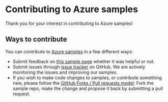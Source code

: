# Contributing to Azure samples

Thank you for your interest in contributing to Azure samples!

## Ways to contribute

You can contribute to [Azure samples](https://github.com/Azure-Samples/compute-dotnet-manage-virtual-machines-with-network-in-parallel) in a few different ways:

- Submit feedback on [this sample page](https://azure.microsoft.com/documentation/samples/compute-dotnet-manage-virtual-machines-with-network-in-parallel/) whether it was helpful or not.  
- Submit issues through [issue tracker](https://github.com/Azure-Samples/compute-dotnet-manage-virtual-machines-with-network-in-parallel/issues) on GitHub. We are actively monitoring the issues and improving our samples.
- If you wish to make code changes to samples, or contribute something new, please follow the [GitHub Forks / Pull requests model](https://help.github.com/articles/fork-a-repo/): Fork the sample repo, make the change and propose it back by submitting a pull request.